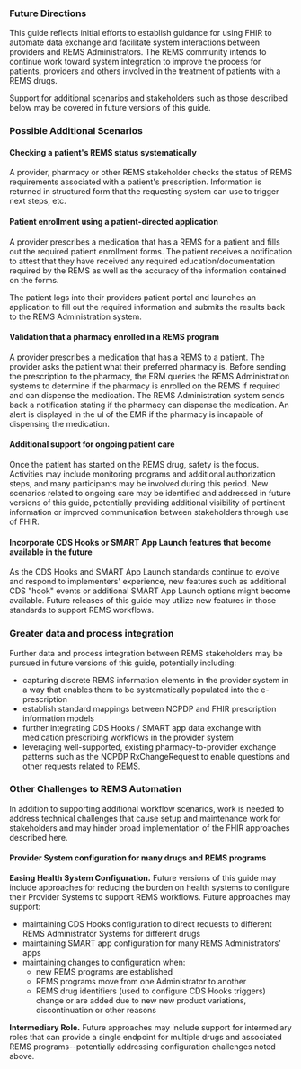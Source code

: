 ### Future Directions
This guide reflects initial efforts to establish guidance for using FHIR to automate data exchange and facilitate system interactions between providers and REMS Administrators. The REMS community intends to continue work toward system integration to improve the process for patients, providers and others involved in the treatment of patients with a REMS drugs. 

Support for additional scenarios and stakeholders such as those described below may be covered in future versions of this guide.

<p></p>

### Possible Additional Scenarios
#### Checking a patient's REMS status systematically
A provider, pharmacy or other REMS stakeholder checks the status of REMS requirements associated with a patient's prescription. Information is returned in structured form that the requesting system can use to trigger next steps, etc.
 
<p></p>

#### Patient enrollment using a patient-directed application
A provider prescribes a medication that has a REMS for a patient and fills out the required patient enrollment forms. The patient receives a notification to attest that they have received any required education/documentation required by the REMS as well as the accuracy of the information contained on the forms. 

The patient logs into their providers patient portal and launches an application to fill out the required information and submits the results back to the REMS Administration system.

<p></p>

#### Validation that a pharmacy enrolled in a REMS program
A provider prescribes a medication that has a REMS to a patient. The provider asks the patient what their preferred pharmacy is.  Before sending the prescription to the pharmacy, the ERM queries the REMS Administration systems to determine if the pharmacy is enrolled on the REMS if required and can dispense the medication.  The REMS Administration system sends back a notification stating if the pharmacy can dispense the medication.  An alert is displayed in the uI of the EMR if the pharmacy is incapable of dispensing the medication. 

<p></p>

#### Additional support for ongoing patient care
Once the patient has started on the REMS drug, safety is the focus. Activities may include monitoring programs and additional authorization steps, and many participants may be involved during this period. New scenarios related to ongoing care may be identified and addressed in future versions of this guide, potentially providing additional visibility of pertinent information or improved communication between stakeholders through use of FHIR.

#### Incorporate CDS Hooks or SMART App Launch features that become available in the future
As the CDS Hooks and SMART App Launch standards continue to evolve and respond to implementers' experience, new features such as additional CDS "hook" events or additional SMART App Launch options might become available. Future releases of this guide may utilize new features in those standards to support REMS workflows.

<p></p>

### Greater data and process integration

Further data and process integration between REMS stakeholders may be pursued in future versions of this guide, potentially including: 
- capturing discrete REMS information elements in the provider system in a way that enables them to be systematically populated into the e-prescription
- establish standard mappings between NCPDP and FHIR prescription information models
- further integrating CDS Hooks / SMART app data exchange with medication prescribing workflows in the provider system
- leveraging well-supported, existing pharmacy-to-provider exchange patterns such as the NCPDP RxChangeRequest to enable questions and other requests related to REMS.

<p></p>

### Other Challenges to REMS Automation
In addition to supporting additional workflow scenarios, work is needed to address technical challenges that cause setup and maintenance work for stakeholders and may hinder broad implementation of the FHIR approaches described here.

<p></p>

#### Provider System configuration for many drugs and REMS programs
**Easing Health System Configuration.** Future versions of this guide may include approaches for reducing the burden on health systems to configure their Provider Systems to support REMS workflows. Future approaches may support:
- maintaining CDS Hooks configuration to direct requests to different REMS Administrator Systems for different drugs
- maintaining SMART app configuration for many REMS Administrators' apps
- maintaining changes to configuration when:
  - new REMS programs are established
  - REMS programs move from one Administrator to another
  - REMS drug identifiers (used to configure CDS Hooks triggers) change or are added due to new new product variations, discontinuation or other reasons

<p></p>

**Intermediary Role.** Future approaches may include support for intermediary roles that can provide a single endpoint for multiple drugs and associated REMS programs--potentially addressing configuration challenges noted above.


<p></p>
<p></p>